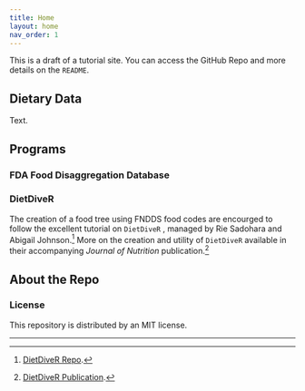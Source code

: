 ```yaml
---
title: Home
layout: home
nav_order: 1
---
```


This is a draft of a tutorial site. You can access the GitHub Repo and more details on the `README`.

## Dietary Data
Text.

## Programs

### FDA Food Disaggregation Database

### DietDiveR
The creation of a food tree using FNDDS food codes are encourged to follow the excellent tutorial on ```DietDiveR``` , managed by Rie Sadohara and Abigail Johnson.[^1] More on the creation and utility of ```DietDiveR``` available in their accompanying *Journal of Nutrition* publication.[^2] 

## About the Repo
### License

This repository is distributed by an MIT license.

----

[^1]: [DietDiveR Repo](https://computational-nutrition-lab.github.io/DietDiveR/).
[^2]: [DietDiveR Publication](https://doi.org/10.1016/j.ajcnut.2024.02.014).

[README]: [https://github.com/just-the-docs/just-the-docs-template/blob/main/README.md](https://github.com/SWi1/demo/blob/main/README.md)
